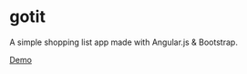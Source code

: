 # gotit
A simple shopping list app made with Angular.js & Bootstrap.

[Demo](http://denniscalvert.azurewebsites.net/sandbox/gotit/)